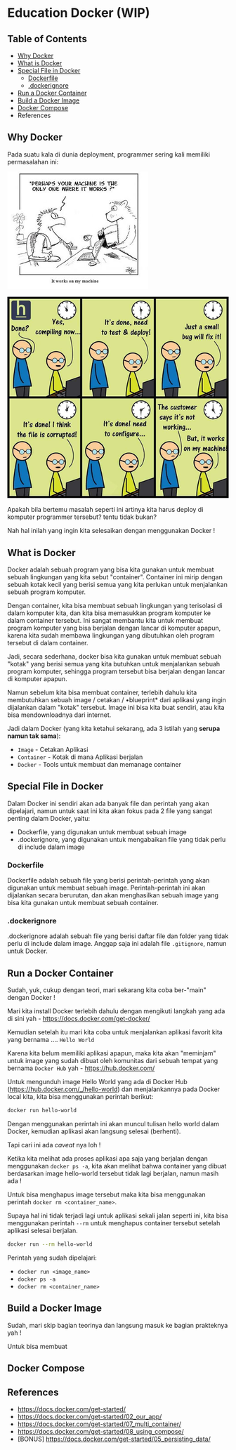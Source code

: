 # Education Docker (WIP)

## Table of Contents

- [Why Docker](#why-docker)
- [What is Docker](#what-is-docker)
- [Special File in Docker](#special-file-in-docker)
  - [Dockerfile](#dockerfile)
  - [.dockerignore](#dockerignore)
- [Run a Docker Container](#run-a-docker-container)
- [Build a Docker Image](#build-a-docker-image)
- [Docker Compose](#docker-compose)
- References

## Why Docker

Pada suatu kala di dunia deployment, programmer sering kali memiliki permasalahan ini:

![it-works-on-mine.jpg](assets/it-works-on-mine.jpg)

![it-works-on-my-machine.jpg](assets/it-works-on-my-machine.jpg)

Apakah bila bertemu masalah seperti ini artinya kita harus deploy di komputer programmer tersebut? tentu tidak bukan?

Nah hal inilah yang ingin kita selesaikan dengan menggunakan Docker !

## What is Docker

Docker adalah sebuah program yang bisa kita gunakan untuk membuat sebuah lingkungan yang kita sebut "container". Container ini mirip dengan sebuah kotak kecil yang berisi semua yang kita perlukan untuk menjalankan sebuah program komputer.

Dengan container, kita bisa membuat sebuah lingkungan yang terisolasi di dalam komputer kita, dan kita bisa memasukkan program komputer ke dalam container tersebut. Ini sangat membantu kita untuk membuat program komputer yang bisa berjalan dengan lancar di komputer apapun, karena kita sudah membawa lingkungan yang dibutuhkan oleh program tersebut di dalam container.

Jadi, secara sederhana, docker bisa kita gunakan untuk membuat sebuah "kotak" yang berisi semua yang kita butuhkan untuk menjalankan sebuah program komputer, sehingga program tersebut bisa berjalan dengan lancar di komputer apapun.

Namun sebelum kita bisa membuat container, terlebih dahulu kita membutuhkan sebuah image / cetakan / •blueprint\* dari aplikasi yang ingin dijalankan dalam "kotak" tersebut. Image ini bisa kita buat sendiri, atau kita bisa mendownloadnya dari internet.

Jadi dalam Docker (yang kita ketahui sekarang, ada 3 istilah yang **serupa namun tak sama**):

- `Image` - Cetakan Aplikasi
- `Container` - Kotak di mana Aplikasi berjalan
- `Docker` - Tools untuk membuat dan memanage container

## Special File in Docker

Dalam Docker ini sendiri akan ada banyak file dan perintah yang akan dipelajari, namun untuk saat ini kita akan fokus pada 2 file yang sangat penting dalam Docker, yaitu:

- Dockerfile, yang digunakan untuk membuat sebuah image
- .dockerignore, yang digunakan untuk mengabaikan file yang tidak perlu di include dalam image

### Dockerfile

Dockerfile adalah sebuah file yang berisi perintah-perintah yang akan digunakan untuk membuat sebuah image. Perintah-perintah ini akan dijalankan secara berurutan, dan akan menghasilkan sebuah image yang bisa kita gunakan untuk membuat sebuah container.

### .dockerignore

.dockerignore adalah sebuah file yang berisi daftar file dan folder yang tidak perlu di include dalam image. Anggap saja ini adalah file `.gitignore`, namun untuk Docker.

## Run a Docker Container

Sudah, yuk, cukup dengan teori, mari sekarang kita coba ber-"main" dengan Docker !

Mari kita install Docker terlebih dahulu dengan mengikuti langkah yang ada di sini yah - https://docs.docker.com/get-docker/

Kemudian setelah itu mari kita coba untuk menjalankan aplikasi favorit kita yang bernama .... `Hello World`

Karena kita belum memiliki aplikasi apapun, maka kita akan "meminjam" untuk image yang sudah dibuat oleh komunitas dari sebuah tempat yang bernama `Docker Hub` yah - https://hub.docker.com/

Untuk mengunduh image Hello World yang ada di Docker Hub (https://hub.docker.com/_/hello-world) dan menjalankannya pada Docker local kita, kita bisa menggunakan perintah berikut:

```bash
docker run hello-world
```

Dengan menggunakan perintah ini akan muncul tulisan hello world dalam Docker, kemudian aplikasi akan langsung selesai (berhenti).

Tapi cari ini ada _caveat_ nya loh !

Ketika kita melihat ada proses aplikasi apa saja yang berjalan dengan menggunakan `docker ps -a`, kita akan melihat bahwa container yang dibuat berdasarkan image hello-world tersebut tidak lagi berjalan, namun masih ada !

Untuk bisa menghapus image tersebut maka kita bisa menggunakan perintah `docker rm <container_name>`.

Supaya hal ini tidak terjadi lagi untuk aplikasi sekali jalan seperti ini, kita bisa menggunakan perintah `--rm` untuk menghapus container tersebut setelah aplikasi selesai berjalan.

```bash
docker run --rm hello-world
```

Perintah yang sudah dipelajari:

- `docker run <image_name>`
- `docker ps -a`
- `docker rm <container_name>`

## Build a Docker Image

Sudah, mari skip bagian teorinya dan langsung masuk ke bagian prakteknya yah !

Untuk bisa membuat

## Docker Compose

## References

- https://docs.docker.com/get-started/
- https://docs.docker.com/get-started/02_our_app/
- https://docs.docker.com/get-started/07_multi_container/
- https://docs.docker.com/get-started/08_using_compose/
- [BONUS] https://docs.docker.com/get-started/05_persisting_data/
